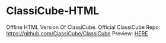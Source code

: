 # ClassiCube-HTML
Offline HTML Version Of ClassiCube.
Official ClassiCube Repo: https://github.com/ClassiCube/ClassiCube
Preview: [HERE](https://al3x77777.github.io/ClassiCube-HTML)
